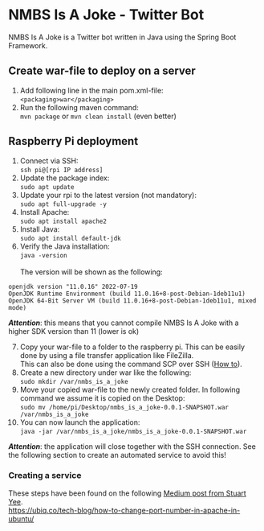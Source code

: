 # NMBS Is A Joke - Twitter Bot

NMBS Is A Joke is a Twitter bot written in Java using the Spring Boot Framework.

## Create war-file to deploy on a server

1. Add following line in the main pom.xml-file: \
   `<packaging>war</packaging>`
2. Run the following maven command: \
   `mvn package` or `mvn clean install` (even better)

## Raspberry Pi deployment

1. Connect via SSH: \
   `ssh pi@[rpi IP address]`
2. Update the package index: \
   `sudo apt update`
3. Update your rpi to the latest version (not mandatory): \
   `sudo apt full-upgrade -y`
4. Install Apache: \
   `sudo apt install apache2`
5. Install Java: \
   `sudo apt install default-jdk`
6. Verify the Java installation: \
   `java -version` \
   \
   The version will be shown as the following:

```
openjdk version "11.0.16" 2022-07-19
OpenJDK Runtime Environment (build 11.0.16+8-post-Debian-1deb11u1)
OpenJDK 64-Bit Server VM (build 11.0.16+8-post-Debian-1deb11u1, mixed mode)
```

***Attention***: this means that you cannot compile NMBS Is A Joke with a higher SDK version than 11 (lower is ok) <br/>

7. Copy your war-file to a folder to the raspberry pi. This can be easily done by using a file transfer application like
   FileZilla. <br/>
   This can also be done using the command SCP over
   SSH ([How to](https://howchoo.com/pi/how-to-transfer-files-to-the-raspberry-pi)).
8. Create a new directory under war like the following: \
   `sudo mkdir /var/nmbs_is_a_joke`
9. Move your copied war-file to the newly created folder. In following command we assume it is copied on the Desktop: \
   `sudo mv /home/pi/Desktop/nmbs_is_a_joke-0.0.1-SNAPSHOT.war /var/nmbs_is_a_joke`
10. You can now launch the application: \
    `java -jar /var/nmbs_is_a_joke/nmbs_is_a_joke-0.0.1-SNAPSHOT.war` <br/>

***Attention***: the application will close together with the SSH connection. See the following section to create an
automated service to avoid this!

### Creating a service

These steps have been found on the
following [Medium post from Stuart Yee](https://medium.com/geekculture/turn-your-raspberry-pi-into-a-server-to-run-your-java-spring-mvc-app-862214279587). <br/>
https://ubiq.co/tech-blog/how-to-change-port-number-in-apache-in-ubuntu/